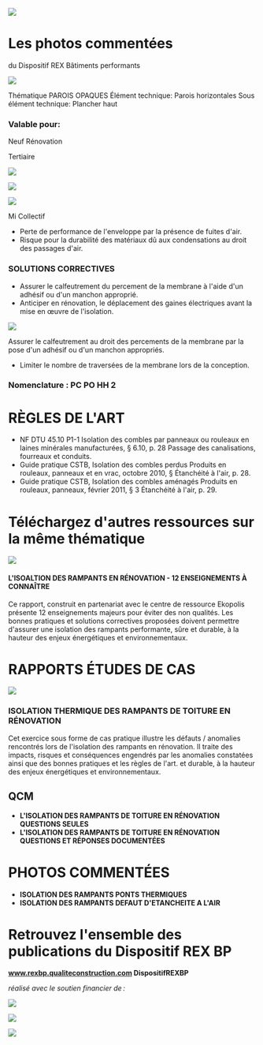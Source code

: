 ![](<images/Passage de réseau et membrane d'étanchéité à l'air/_page_0_Picture_0.jpeg>)

# Les photos commentées

du Dispositif REX Bâtiments performants

![](<images/Passage de réseau et membrane d'étanchéité à l'air/_page_0_Picture_3.jpeg>)

Thématique PAROIS OPAQUES Élément technique: Parois horizontales Sous élément technique: Plancher haut

### Valable pour:

 Neuf Rénovation

Tertiaire

![](<images/Passage de réseau et membrane d'étanchéité à l'air/_page_0_Picture_9.jpeg>)

![](<images/Passage de réseau et membrane d'étanchéité à l'air/_page_0_Picture_10.jpeg>)

![](<images/Passage de réseau et membrane d'étanchéité à l'air/_page_0_Picture_11.jpeg>)

 Mi Collectif

- Perte de performance de l'enveloppe par la présence de fuites d'air.
- Risque pour la durabilité des matériaux dû aux condensations au droit des passages d'air.

### SOLUTIONS CORRECTIVES

- Assurer le calfeutrement du percement de la membrane à l'aide d'un adhésif ou d'un manchon approprié.
- Anticiper en rénovation, le déplacement des gaines électriques avant la mise en œuvre de l'isolation.

![](<images/Passage de réseau et membrane d'étanchéité à l'air/_page_0_Picture_17.jpeg>)

Assurer le calfeutrement au droit des percements de la membrane par la pose d'un adhésif ou d'un manchon appropriés.

- Limiter le nombre de traversées de la membrane lors de la conception.
### Nomenclature : PC PO HH 2

# RÈGLES DE L'ART

- NF DTU 45.10 P1-1 Isolation des combles par panneaux ou rouleaux en laines minérales manufacturées, § 6.10, p. 28 Passage des canalisations, fourreaux et conduits.
- Guide pratique CSTB, Isolation des combles perdus Produits en rouleaux, panneaux et en vrac, octobre 2010, § Étanchéité à l'air, p. 28.
- Guide pratique CSTB, Isolation des combles aménagés Produits en rouleaux, panneaux, février 2011, § 3 Étanchéité à l'air, p. 29.

# Téléchargez d'autres ressources sur la même thématique

![](<images/Passage de réseau et membrane d'étanchéité à l'air/_page_1_Picture_6.jpeg>)

#### **L'ISOALTION DES RAMPANTS EN RÉNOVATION - 12 ENSEIGNEMENTS À CONNAÎTRE**

Ce rapport, construit en partenariat avec le centre de ressource Ekopolis présente 12 enseignements majeurs pour éviter des non qualités. Les bonnes pratiques et solutions correctives proposées doivent permettre d'assurer une isolation des rampants performante, sûre et durable, à la hauteur des enjeux énergétiques et environnementaux.

# RAPPORTS ÉTUDES DE CAS

![](<images/Passage de réseau et membrane d'étanchéité à l'air/_page_1_Picture_10.jpeg>)

### **ISOLATION THERMIQUE DES RAMPANTS DE TOITURE EN RÉNOVATION**

Cet exercice sous forme de cas pratique illustre les défauts / anomalies rencontrés lors de l'isolation des rampants en rénovation. Il traite des impacts, risques et conséquences engendrés par les anomalies constatées ainsi que des bonnes pratiques et les règles de l'art. et durable, à la hauteur des enjeux énergétiques et environnementaux.

## QCM

- **L'ISOLATION DES RAMPANTS DE TOITURE EN RÉNOVATION QUESTIONS SEULES**
- **L'ISOLATION DES RAMPANTS DE TOITURE EN RÉNOVATION QUESTIONS ET RÉPONSES DOCUMENTÉES**

# PHOTOS COMMENTÉES

- **ISOLATION DES RAMPANTS PONTS THERMIQUES**
- **ISOLATION DES RAMPANTS DEFAUT D'ETANCHEITE A L'AIR**

# Retrouvez l'ensemble des publications du Dispositif REX BP

**www.rexbp.qualiteconstruction.com DispositifREXBP**

*réalisé avec le soutien financier de :*

![](<images/Passage de réseau et membrane d'étanchéité à l'air/_page_1_Picture_23.jpeg>)

![](<images/Passage de réseau et membrane d'étanchéité à l'air/_page_1_Picture_24.jpeg>)

![](<images/Passage de réseau et membrane d'étanchéité à l'air/_page_1_Picture_25.jpeg>)